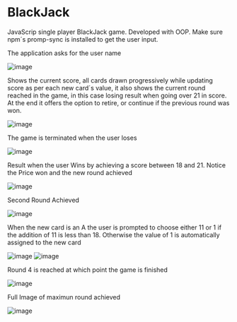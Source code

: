 # BlackJack

JavaScrip single player BlackJack game. Developed with OOP.
Make sure npm´s promp-sync is installed to get the user input.

The application asks for the user name

![image](https://user-images.githubusercontent.com/93751091/178608349-4decce32-70f0-4d5e-be18-e83281662c00.png)


Shows the current score, all cards drawn progressively while updating score as per each new card´s value, it also
shows the current round reached in the game, in this case losing result when going over 21 in score. At the end it offers
the option to retire, or continue if the previous round was won.

![image](https://user-images.githubusercontent.com/93751091/178608553-b302c27f-537d-4e7b-ac3e-8ef9627bad3c.png)

The game is terminated when the user loses

![image](https://user-images.githubusercontent.com/93751091/178609849-125a5803-fd46-45e1-80e5-20ac7d64031d.png)

Result when the user Wins by achieving a score between 18 and 21. Notice the Price won and the new round achieved

![image](https://user-images.githubusercontent.com/93751091/178609953-4d4fc34e-f7bd-4b06-98d8-0e416e8161bd.png)

Second Round Achieved

![image](https://user-images.githubusercontent.com/93751091/178610070-2af859d0-96d6-4538-a97b-86498289a178.png)

When the new card is an A the user is prompted to choose either 11 or 1 if the addition of 11 is less than 18. Otherwise the
value of 1 is automatically assigned to the new card

![image](https://user-images.githubusercontent.com/93751091/178610242-ec24ccaa-0ab6-44ad-a435-606272f5f3b8.png)
![image](https://user-images.githubusercontent.com/93751091/178610393-3e519172-bf07-465e-95be-1131efc1626d.png)

Round 4 is reached at which point the game is finished

![image](https://user-images.githubusercontent.com/93751091/178610666-becef2cb-44d7-47e5-b4fd-4d9c5786e43f.png)

Full Image of maximun round achieved

![image](https://user-images.githubusercontent.com/93751091/178610768-cca6b64a-25df-4c5a-b6ff-5e114f93c8ec.png)

